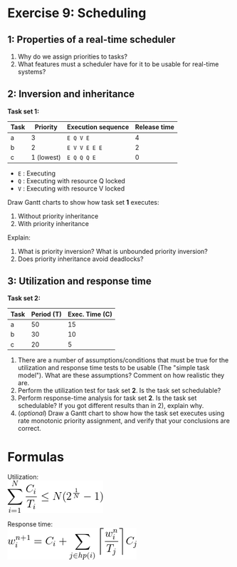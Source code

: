Exercise 9: Scheduling
======================


1: Properties of a real-time scheduler
--------------------------------------

 1. Why do we assign priorities to tasks?
 2. What features must a scheduler have for it to be usable for real-time systems?

 

2: Inversion and inheritance
----------------------------

**Task set 1:**

| Task | Priority   | Execution sequence | Release time |
|------|------------|--------------------|--------------|
| a    | 3          | `E Q V E`          | 4            |
| b    | 2          | `E V V E E E`      | 2            |
| c    | 1 (lowest) | `E Q Q Q E`        | 0            |

 - `E` : Executing
 - `Q` : Executing with resource Q locked
 - `V` : Executing with resource V locked


Draw Gantt charts to show how task set **1** executes:

 1. Without priority inheritance
 1. With priority inheritance

Explain:

 1. What is priority inversion? What is unbounded priority inversion?
 1. Does priority inheritance avoid deadlocks?



3: Utilization and response time
--------------------------------

**Task set 2:**

| Task | Period (T) | Exec. Time (C) |
|------|------------|----------------|
| a    | 50         | 15             |
| b    | 30         | 10             |
| c    | 20         | 5              |


 1. There are a number of assumptions/conditions that must be true for the utilization and response time tests to be usable (The "simple task model"). What are these assumptions? Comment on how realistic they are.
 1. Perform the utilization test for task set **2**. Is the task set schedulable?
 1. Perform response-time analysis for task set **2**. Is the task set schedulable? If you got different results than in 2), explain why.
 1. (*optional*) Draw a Gantt chart to show how the task set executes using rate monotonic priority assignment, and verify that your conclusions are correct.

Formulas
========

Utilization:  
![\sum_{i=1}^{N} \frac{C_i}{T_i} \leq N(2^{\frac{1}{N}}-1)](eqn-utilization.png)

Response time:  
![w_{i}^{n+1} = C_i + \sum_{j \in hp(i)} \bigg \lceil {\frac{w_i^n}{T_j}} \bigg \rceil C_j](eqn-responsetime.png)


